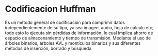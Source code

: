 # Codificacion Huffman
Es un método general de codificación para comprimir datos independientemente de su tipo, ya sea imagen, audio, hoja de cálculo etc; todo esto lo ejecuta sin pérdidas de información, lo cual implica ahorro de espacio de almacenamiento y tiempo de transmisión. Mediante el uso de árboles binarios, árboles AVL y montículos binarios y sus diferentes métodos de inserción, borrado y búsqueda.
